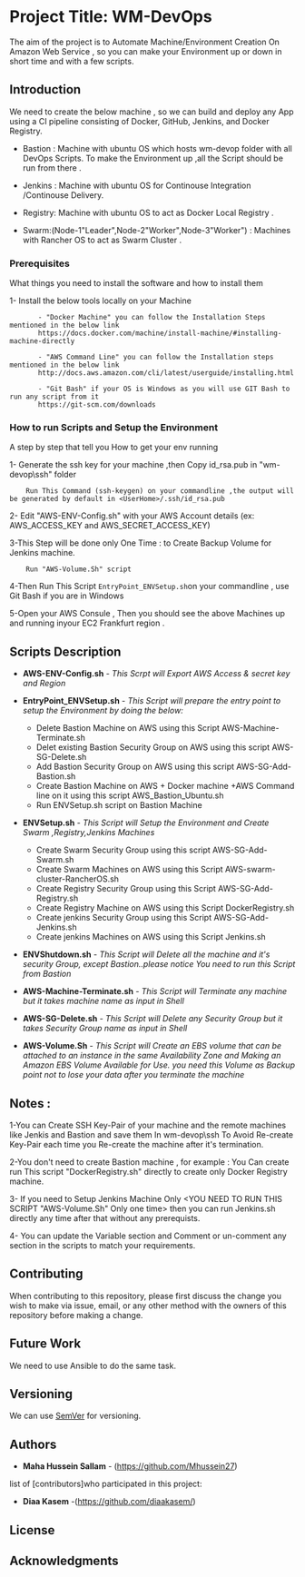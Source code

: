 # Project Title: WM-DevOps

The aim of the project is to Automate Machine/Environment Creation On Amazon Web Service , so you can make your Environment up or down in short time and with a few scripts.

## Introduction 
We need to create the below machine , so we can build and deploy any App using a CI pipeline consisting of Docker, GitHub, Jenkins, and Docker Registry.

- Bastion : Machine with ubuntu OS which hosts wm-devop folder with all DevOps Scripts.
		   To make the Environment up ,all the Script should be run from there .

- Jenkins : Machine with ubuntu OS for Continouse Integration /Continouse Delivery.

- Registry: Machine with ubuntu OS to act as Docker Local Registry .

- Swarm:(Node-1"Leader",Node-2"Worker",Node-3"Worker") : Machines with Rancher OS to act as Swarm Cluster .



### Prerequisites

What things you need to install the software and how to install them

1- Install the below tools locally on your Machine

```
       - "Docker Machine" you can follow the Installation Steps mentioned in the below link 
	   https://docs.docker.com/machine/install-machine/#installing-machine-directly  
```

```
       - "AWS Command Line" you can follow the Installation steps mentioned in the below link 
	   http://docs.aws.amazon.com/cli/latest/userguide/installing.html	  
```
```
       - "Git Bash" if your OS is Windows as you will use GIT Bash to run any script from it 
       https://git-scm.com/downloads
```

### How to run Scripts and Setup the Environment

A step by step that tell you How to get your env running

1- Generate the ssh key for your machine ,then Copy id_rsa.pub in "wm-devop\ssh" folder 

```
	Run This Command (ssh-keygen) on your commandline ,the output will be generated by default in <UserHome>/.ssh/id_rsa.pub
```
2- Edit "AWS-ENV-Config.sh" with your AWS Account details (ex: AWS_ACCESS_KEY and AWS_SECRET_ACCESS_KEY)
 	
3-This Step will be done only One Time : to Create Backup Volume for Jenkins machine.
	  
```
	Run "AWS-Volume.Sh" script
```
4-Then Run This Script `EntryPoint_ENVSetup.sh`on your commandline , use Git Bash if you are in Windows

5-Open your AWS Consule , Then you should see the above Machines up and running inyour EC2 Frankfurt region .

## Scripts Description

* **AWS-ENV-Config.sh** - *This Scrpt will Export AWS Access & secret key and Region*

* **EntryPoint_ENVSetup.sh** - *This Script will prepare the entry point to setup the Environment by doing the below:*

	- Delete Bastion Machine on AWS using this Script AWS-Machine-Terminate.sh
	- Delet existing Bastion Security Group on AWS using this script AWS-SG-Delete.sh
	- Add Bastion Security Group on AWS using this script AWS-SG-Add-Bastion.sh
	- Create Bastion Machine on AWS + Docker machine +AWS Command line on it using this script AWS_Bastion_Ubuntu.sh
	- Run ENVSetup.sh script on Bastion Machine
	
* **ENVSetup.sh** - *This Script will Setup the Environment and Create Swarm ,Registry,Jenkins Machines*

	- Create Swarm Security Group using this script AWS-SG-Add-Swarm.sh
	- Create Swarm Machines on AWS using this Script AWS-swarm-cluster-RancherOS.sh
	- Create Registry Security Group using this Script AWS-SG-Add-Registry.sh
	- Create Registry Machine on AWS using this Script DockerRegistry.sh
	- Create jenkins Security Group using this Script AWS-SG-Add-Jenkins.sh
	- Create jenkins Machines on AWS using this Script Jenkins.sh
	
* **ENVShutdown.sh** - *This Script will Delete all the machine and it's security Group, except Bastion..please notice You need to run this Script from Bastion*

* **AWS-Machine-Terminate.sh** - *This Script will Terminate any machine but it takes machine name as input in Shell*

* **AWS-SG-Delete.sh** - *This Script will Delete any Security Group but it takes Security Group name as input in Shell*

* **AWS-Volume.Sh** - *This Script will Create an EBS volume that can be attached to an instance in the same Availability Zone and Making an Amazon EBS Volume Available for Use.
                  you need this Volume as Backup point not to lose your data after you terminate the machine*

## Notes :

1-You can Create SSH Key-Pair of your machine and the remote machines like Jenkis and Bastion and save them In wm-devop\ssh
To Avoid Re-create Key-Pair each time you Re-create the machine after it's termination.

2-You don't need to create Bastion machine , for example : You Can create run This script "DockerRegistry.sh" directly to create only Docker Registry machine.

3- If you need to Setup Jenkins Machine Only <YOU NEED TO RUN THIS SCRIPT "AWS-Volume.Sh" Only one time> then you can run Jenkins.sh directly any time after that without any prerequists.

4- You can update the Variable section and Comment or un-comment any section in the scripts to match your requirements.
  

## Contributing
When contributing to this repository, please first discuss the change you wish to make via issue, email, or any other method with the owners of this repository before making a change.

## Future Work
We need to use Ansible to do the same task.

## Versioning

We can use [SemVer](http://semver.org/) for versioning. 

## Authors

* **Maha Hussein Sallam** - (https://github.com/Mhussein27)

list of [contributors]who participated in this project:

* **Diaa Kasem** -(https://github.com/diaakasem/) 

## License

## Acknowledgments

